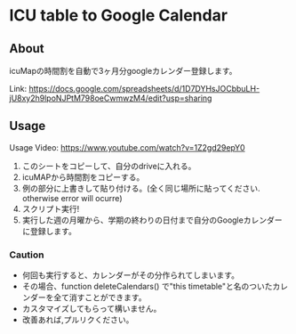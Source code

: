 # ICU table to Google Calendar

## About
icuMapの時間割を自動で3ヶ月分googleカレンダー登録します。

Link:
https://docs.google.com/spreadsheets/d/1D7DYHsJOCbbuLH-jU8xy2h9lpoNJPtM798oeCwmwzM4/edit?usp=sharing

## Usage

Usage Video:
https://www.youtube.com/watch?v=1Z2gd29epY0


1. このシートをコピーして、自分のdriveに入れる。
1. icuMAPから時間割をコピーする。
2. 例の部分に上書きして貼り付ける。(全く同じ場所に貼ってください. otherwise error will ocurre)
3. スクリプト実行!
4. 実行した週の月曜から、学期の終わりの日付まで自分のGoogleカレンダーに登録します。

### Caution
- 何回も実行すると、カレンダーがその分作られてしまいます。
- その場合、function deleteCalendars() で"this timetable"と名のついたカレンダーを全て消すことができます。
- カスタマイズしてもらって構いません。
- 改善あれば,プルリクください。



